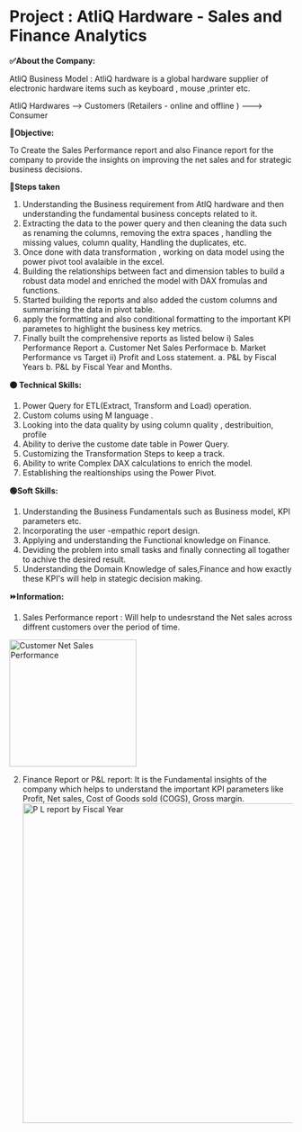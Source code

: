 # Project : AtliQ Hardware - Sales and Finance Analytics

**✅About the Company:**

AtliQ Business Model : AtliQ hardware is a global hardware supplier of electronic hardware items such as keyboard , mouse ,printer etc.

AtliQ Hardwares --> Customers (Retailers - online and offline ) ---> Consumer


**🌱Objective:**


To Create the Sales Performance report and also Finance report for the company to provide the insights on improving the net sales and for strategic business decisions.





**💠Steps taken**
1. Understanding the Business requirement from AtlQ hardware and then understanding the fundamental business concepts related to it.
2. Extracting the data to the power query and then cleaning the data such as renaming the columns, removing the extra spaces , handling the missing values, column quality,
Handling the duplicates, etc.
3. Once done with data transformation , working on data model using the power pivot tool avalaible in the excel.
4. Building the relationships between fact and dimension tables to build a robust data model and enriched the model with DAX fromulas and functions.
5. Started building the reports and also added the custom columns and summarising the data in pivot table.
6. apply the formatting and also conditional formatting to the important KPI parametes to highlight the business key metrics.
7. Finally built the comprehensive reports as listed below
   i) Sales Performance Report
   a. Customer Net Sales Performace
   b. Market Performance vs Target
   ii) Profit and Loss statement.
   a. P&L by Fiscal Years
   b. P&L by Fiscal Year and Months.

**🟠 Technical Skills:**
1. Power Query for ETL(Extract, Transform and Load) operation.
2. Custom colums using M language .
3. Looking into the data quality by using column quality , destribuition, profile
4. Ability to derive the custome date table in Power Query.
5. Customizing the Transformation Steps to keep a track.
6. Ability to write Complex DAX calculations to enrich the model.
7. Establishing the realtionships using the Power Pivot.


**🟢Soft Skills:**
1. Understanding the Business Fundamentals such as Business model, KPI parameters etc.
2. Incorporating the user -empathic report design.
3. Applying and understanding the Functional knowledge on Finance.
4. Deviding the problem into small tasks and finally connecting all togather to achive the desired result.
5. Understanding the Domain Knowledge of sales,Finance and how exactly these KPI's will help in stategic decision making.

**⏩Information:**

1. Sales Performance report : Will help to undesrstand the Net sales across diffrent customers over the period of time.
<img width="226" alt="Customer Net Sales Performance" src="https://github.com/hgvinayak/Advanced-Excel-Sales-and-Finance_Analytics/assets/144557548/77d9bccb-f1c4-470b-afce-64d0c82c47b6">

  2. Finance Report or P&L report: It is the Fundamental insights of the company which helps to understand the important KPI parameters like Profit, Net sales,
				Cost of Goods sold (COGS), Gross margin.
    <img width="568" alt="P L report by Fiscal Year" src="https://github.com/hgvinayak/Advanced-Excel-Sales-and-Finance_Analytics/assets/144557548/28ab84df-3469-474a-a2c8-11cd78487147">


	 




